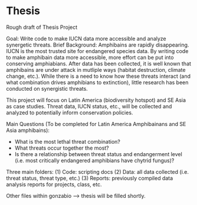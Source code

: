 # Thesis
Rough draft of Thesis Project

Goal: Write code to make IUCN data more accessible and analyze synergetic threats.
Brief Background: Amphibains are rapidly disappearing. IUCN is the most trusted site for endangered species data. By writing code 
to make amphibain data more accessible, more effort can be put into conserving amphiabians. After data has been collected, it is 
well known that amphibains are under attack in mutliple ways (habitat destruction, climate change, etc.). While there 
is a need to know how these threats interact (and what combination drives amphibians to extinction), little research
has been conducted on synergistic threats. 

This project will focus on Latin America (biodiversity hotspot) and SE Asia as case studies. Threat data, IUCN status, etc., will be
collected and analyzed to potentially inform conservation policies. 

Main Questions (To be completed for Latin America Amphibainans and SE Asia amphibains): 
- What is the most lethal threat combination?
- What threats occur together the most? 
- Is there a relationship between threat status and endangerment level (i.e. most critically endangered amphibians have chytrid fungus)?



Three main folders: 
(1) Code: scripting docs 
(2) Data: all data collected (i.e. threat status, threat type, etc.) 
(3) Reports: previously compiled data analysis reports for projects, class, etc. 

Other files within gonzabio --> thesis will be filled shortly. 
